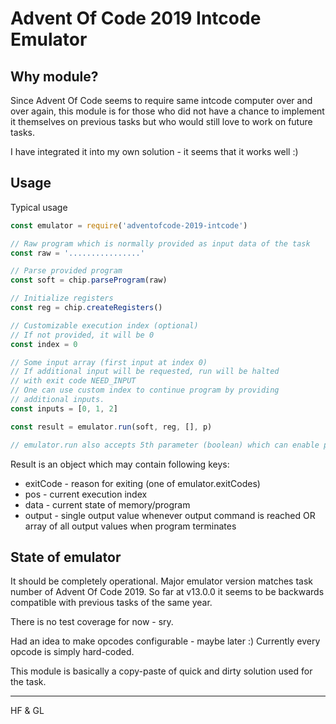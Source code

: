 # Advent Of Code 2019 Intcode Emulator

## Why module?

Since Advent Of Code seems to require same intcode computer over and over again, this module is for those who did not have a chance to implement it themselves on previous tasks but who would still love to work on future tasks.

I have integrated it into my own solution - it seems that it works well :)

## Usage

Typical usage
```javascript
const emulator = require('adventofcode-2019-intcode')

// Raw program which is normally provided as input data of the task
const raw = '................'

// Parse provided program
const soft = chip.parseProgram(raw)

// Initialize registers
const reg = chip.createRegisters()

// Customizable execution index (optional)
// If not provided, it will be 0
const index = 0

// Some input array (first input at index 0)
// If additional input will be requested, run will be halted
// with exit code NEED_INPUT
// One can use custom index to continue program by providing
// additional inputs.
const inputs = [0, 1, 2]

const result = emulator.run(soft, reg, [], p)

// emulator.run also accepts 5th parameter (boolean) which can enable printing every command it executes
```

Result is an object which may contain following keys:
* exitCode - reason for exiting (one of emulator.exitCodes)
* pos - current execution index
* data - current state of memory/program
* output - single output value whenever output command is reached OR array of all output values when program terminates

## State of emulator

It should be completely operational. Major emulator version matches task number of Advent Of Code 2019. So far at v13.0.0 it seems to be backwards compatible with previous tasks of the same year.

There is no test coverage for now - sry.

Had an idea to make opcodes configurable - maybe later :) Currently every opcode is simply hard-coded.

This module is basically a copy-paste of quick and dirty solution used for the task.

___
HF & GL